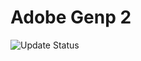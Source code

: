 # Adobe Genp 2


![Update Status](https://github.com/wangzhenjjcn/AdobeGenP2/workflows/Update%20Adobe%20Downloads/badge.svg)



 